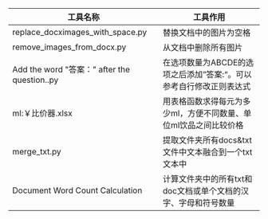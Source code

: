 | 工具名称                       | 工具作用             |
|-------------------------------|--------------------|
| replace_docximages_with_space.py | 替换文档中的图片为空格 |
| remove_images_from_docx.py     | 从文档中删除所有图片  |
| Add the word "答案：" after the question..py | 在选项数量为ABCDE的选项之后添加”答案:“。可以参考自行修改正则表达式 |
| ml:￥比价器.xlsx | 用表格函数求得每元为多少ml，方便不同数量、单位ml饮品之间比较价格 |
| merge_txt.py | 提取文件夹所有docs&txt文件中文本融合到一个txt文本中 |
| Document Word Count Calculation | 计算文件夹中的所有txt和doc文档或单个文档的汉字、字母和符号数量 |
